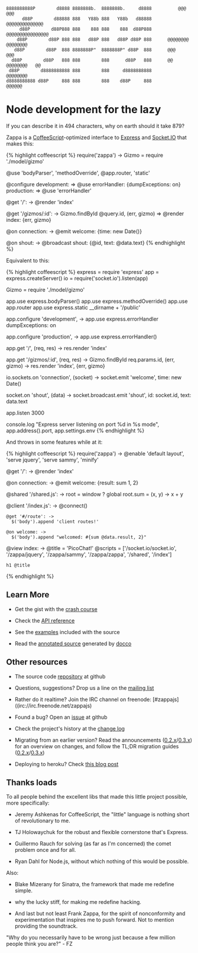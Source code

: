     8888888888P        d8888 8888888b.  8888888b.     d8888          @@@    @@@ 
          d88P        d88888 888   Y88b 888   Y88b   d88888        @@@@@@@@@@@@@@
         d88P        d88P888 888    888 888    888  d88P888       @@@@@@@@@@@@@@@@
        d88P        d88P 888 888   d88P 888   d88P d88P 888      @@@@@@@@  @@@@@@@@
       d88P        d88P  888 8888888P"  8888888P" d88P  888      @@@            @@@
      d88P        d88P   888 888        888      d88P   888      @@   @@@@@@@@   @@
     d88P        d8888888888 888        888     d8888888888           @@@@@@@@    
    d8888888888 d88P     888 888        888    d88P     888            @@@@@@     

# Node development for the lazy

If you can describe it in 494 characters, why on earth should it take 879?

Zappa is a [CoffeeScript](http://coffeescript.org)-optimized interface to [Express](http://expressjs.com) and [Socket.IO](http://socket.io) that makes this:

{% highlight coffeescript %}
require('zappa') ->
  Gizmo = require './model/gizmo'
  
  @use 'bodyParser', 'methodOverride', @app.router, 'static'

  @configure
    development: => @use errorHandler: {dumpExceptions: on}
    production: => @use 'errorHandler'

  @get '/': -> @render 'index'
  
  @get '/gizmos/:id': ->
    Gizmo.findById @query.id, (err, gizmo) =>
      @render index: {err, gizmo}

  @on connection: ->
    @emit welcome: {time: new Date()}

  @on shout: ->
    @broadcast shout: {@id, text: @data.text}
{% endhighlight %}

Equivalent to this:

{% highlight coffeescript %}
express = require 'express'
app = express.createServer()
io = require('socket.io').listen(app)

Gizmo = require './model/gizmo'

app.use express.bodyParser()
app.use express.methodOverride()
app.use app.router
app.use express.static __dirname + '/public'

app.configure 'development', ->
  app.use express.errorHandler dumpExceptions: on

app.configure 'production', ->
  app.use express.errorHandler()

app.get '/', (req, res) -> res.render 'index'

app.get '/gizmos/:id', (req, res) ->
  Gizmo.findById req.params.id, (err, gizmo) ->
    res.render 'index', {err, gizmo}

io.sockets.on 'connection', (socket) ->
  socket.emit 'welcome', time: new Date()

  socket.on 'shout', (data) ->
    socket.broadcast.emit 'shout',
      id: socket.id, text: data.text

app.listen 3000

console.log "Express server listening on port %d in %s mode",
  app.address().port, app.settings.env
{% endhighlight %}

And throws in some features while at it:

{% highlight coffeescript %}
require('zappa') ->
  @enable 'default layout', 'serve jquery',
    'serve sammy', 'minify'

  @get '/': ->
    @render 'index'

  @on connection: ->
    @emit welcome: {result: sum 1, 2}
  
  @shared '/shared.js': ->
    root = window ? global
    root.sum = (x, y) -> x + y
  
  @client '/index.js': ->
    @connect()

    @get '#/route': ->
      $('body').append 'client routes!'

    @on welcome: ->
      $('body').append "welcomed: #{sum @data.result, 2}"
  
  @view index: ->
    @title = 'PicoChat!'
    @scripts = ['/socket.io/socket.io', '/zappa/jquery',
      '/zappa/sammy', '/zappa/zappa', '/shared', '/index']
  
    h1 @title
{% endhighlight %}

## Learn More

- Get the gist with the [crash course](http://zappajs.org/docs/crashcourse)

- Check the [API reference](http://zappajs.org/docs/0.3-gumbo/reference)

- See the [examples](https://github.com/mauricemach/zappa/tree/master/examples) included with the source

- Read the [annotated source](http://zappajs.org/docs/zappa.html) generated by [docco](http://jashkenas.github.com/docco/)

## Other resources

- The source code [repository](http://github.com/mauricemach/zappa) at github

- Questions, suggestions? Drop us a line on the [mailing list](http://groups.google.com/group/zappajs)

- Rather do it realtime? Join the IRC channel on freenode: [#zappajs]((irc://irc.freenode.net/zappajs)

- Found a bug? Open an [issue](http://github.com/mauricemach/zappa/issues) at github

- Check the project's history at the [change log](https://github.com/mauricemach/zappa/blob/master/CHANGELOG.md)

- Migrating from an earlier version? Read the announcements ([0.2.x](http://zappajs.org/docs/0.2-peaches/announcement)/[0.3.x](http://zappajs.org/docs/0.3-gumbo/announcement)) for an overview on changes, and follow the TL;DR migration guides ([0.2.x](http://zappajs.org/docs/0.2-peaches/migration)/[0.3.x](http://zappajs.org/docs/0.3-gumbo/migration))

- Deploying to heroku? Check [this blog post](http://blog.superbigtree.com/blog/2011/08/19/hosting-zappa-0-2-x-on-heroku/)

## Thanks loads

To all people behind the excellent libs that made this little project possible, more specifically: 

- Jeremy Ashkenas for CoffeeScript, the "little" language is nothing short of revolutionary to me.

- TJ Holowaychuk for the robust and flexible cornerstone that's Express.

- Guillermo Rauch for solving (as far as I'm concerned) the comet problem once and for all.

- Ryan Dahl for Node.js, without which nothing of this would be possible.

Also:

- Blake Mizerany for Sinatra, the framework that made me redefine simple.

- why the lucky stiff, for making me redefine hacking.

- And last but not least Frank Zappa, for the spirit of nonconformity and experimentation that inspires me to push forward. Not to mention providing the soundtrack.

"Why do you necessarily have to be wrong just because a few million people think you are?" - FZ